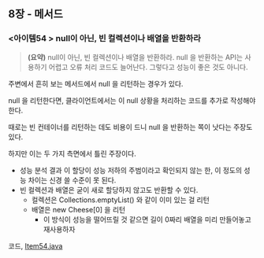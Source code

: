 ## 8장 - 메서드

### <아이템54 > null이 아닌, 빈 컬렉션이나 배열을 반환하라

> **(요약)** null이 아닌, 빈 컬렉션이나 배열을 반환하라. null 을 반환하는 API는 사용하기 어렵고 오류 처리 코드도 늘어난다. 그렇다고 성능이 좋은 것도 아니다.

주변에서 흔히 보는 메서드에서 null 을 리턴하는 경우가 있다.

null 을 리턴한다면, 클라이언트에서는 이 null 상황을 처리하는 코드를 추가로 작성해야 한다.

때로는 빈 컨테이너를 리턴하는 데도 비용이 드니 null 을 반환하는 쪽이 낫다는 주장도 있다.

하지만 이는 두 가지 측면에서 틀린 주장이다.

- 성능 분석 결과 이 할당이 성능 저하의 주범이라고 확인되지 않는 한, 이 정도의 성능 차이는 신경 쓸 수준이 못 된다.
- 빈 컬렉션과 배열은 굳이 새로 할당하지 않고도 반환할 수 있다.
  - 컬렉션은 Collections.emptyList() 와 같이 이미 있는 걸 리턴
  - 배열은 new Cheese[0] 을 리턴
    - 이 방식이 성능을 떨어뜨릴 것 같으면 길이 0짜리 배열을 미리 만들어놓고 재사용하자

코드, [Item54.java](https://github.com/ziippy/EffectiveJava/blob/master/src/chapter8/item54/Item54.java)


